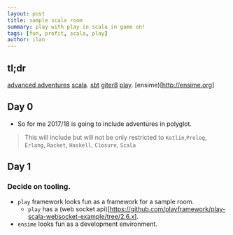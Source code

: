 ```yaml
---
layout: post
title: sample scala room
summary: play with play in scala in game on!
tags: [fun, profit, scala, play]
author: ilan
---
```

## tl;dr
[advanced adventures](https://book.gameontext.org/walkthroughs/creatingYourOwnRoom.html)
[scala](http://www.scala-lang.org).
[sbt](http://www.scala-sbt.org/)
[giter8](http://www.foundweekends.org/giter8/)
[play](https://www.playframework.com/).
[ensime)[http://ensime.org]

## Day 0

- So for me 2017/18 is going to include adventures in polyglot.
> This  will include but will not be only restricted to
> `Kotlin`,`Prolog`, `Erlang`, `Racket`, `Haskell`, `Closure`, `Scala`

## Day 1

### Decide on tooling.
- `play` framework looks fun as a framework for a sample room.
  - `play` has a (web socket api)[https://github.com/playframework/play-scala-websocket-example/tree/2.6.x].
- `ensime` looks fun as a development environment.

